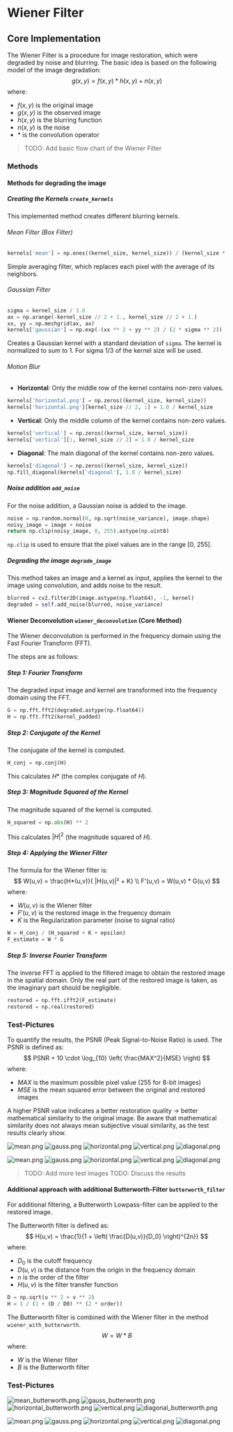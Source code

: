 # Wiener Filter

## Core Implementation

The Wiener Filter is a procedure for image restoration, which were degraded by noise and blurring. The
basic idea is based on the following model of the image degradation:
$$
g(x,y) = f(x,y) * h(x,y) + n(x,y)
$$
where:
- $f(x,y)$ is the original image
- $g(x,y)$ is the observed image
- $h(x,y)$ is the blurring function
- $n(x,y)$ is the noise
- $*$ is the convolution operator

> TODO: Add basic flow chart of the Wiener Filter

### Methods

#### Methods for degrading the image

##### Creating the Kernels `create_kernels`

This implemented method creates different blurring kernels.

###### Mean Filter (Box Filter)
```python
kernels['mean'] = np.ones((kernel_size, kernel_size)) / (kernel_size * kernel_size)
```
Simple averaging filter, which replaces each pixel with the average of its neighbors.

###### Gaussian Filter
```python
sigma = kernel_size / 3.0
ax = np.arange(-kernel_size // 2 + 1., kernel_size // 2 + 1.)
xx, yy = np.meshgrid(ax, ax)
kernels['gaussian'] = np.exp(-(xx ** 2 + yy ** 2) / (2 * sigma ** 2))
```
Creates a Gaussian kernel with a standard deviation of `sigma`. The kernel is normalized to sum to 1.
For sigma 1/3 of the kernel size will be used.

###### Motion Blur
- **Horizontal**: Only the middle row of the kernel contains non-zero values.
```python
kernels['horizontal.png'] = np.zeros((kernel_size, kernel_size))
kernels['horizontal.png'][kernel_size // 2, :] = 1.0 / kernel_size
```
- **Vertical**: Only the middle column of the kernel contains non-zero values.
```python
kernels['vertical'] = np.zeros((kernel_size, kernel_size))
kernels['vertical'][:, kernel_size // 2] = 1.0 / kernel_size
```

- **Diagonal**: The main diagonal of the kernel contains non-zero values.
```python
kernels['diagonal'] = np.zeros((kernel_size, kernel_size))
np.fill_diagonal(kernels['diagonal'], 1.0 / kernel_size)
```

##### Noise addition `add_noise`
For the noise addition, a Gaussian noise is added to the image.
```python
noise = np.random.normal(0, np.sqrt(noise_variance), image.shape)
noisy_image = image + noise
return np.clip(noisy_image, 0, 255).astype(np.uint8)
```
`np.clip` is used to ensure that the pixel values are in the range [0, 255].

##### Degrading the image `degrade_image`

This method takes an image and a kernel as input, applies the kernel to the image using convolution,
and adds noise to the result.
```python
blurred = cv2.filter2D(image.astype(np.float64), -1, kernel)
degraded = self.add_noise(blurred, noise_variance)
```

#### Wiener Deconvolution `wiener_deconvolution` (Core Method)

The Wiener deconvolution is performed in the frequency domain using the Fast Fourier Transform (FFT).

The steps are as follows:

##### Step 1: Fourier Transform

The degraded input image and kernel are transformed into the frequency domain using the FFT.
```python
G = np.fft.fft2(degraded.astype(np.float64))
H = np.fft.fft2(kernel_padded)
```

##### Step 2: Conjugate of the Kernel

The conjugate of the kernel is computed.
```python
H_conj = np.conj(H)
```
This calculates $H*$ (the complex conjugate of $H$).

##### Step 3: Magnitude Squared of the Kernel
The magnitude squared of the kernel is computed.
```python
H_squared = np.abs(H) ** 2
```
This calculates $|H|^2$ (the magnitude squared of $H$).

##### Step 4: Applying the Wiener Filter

The formula for the Wiener filter is:
$$
W(u,v) = \frac{H*(u,v)}{ |H(u,v)|² + K}
\\
F'(u,v) = W(u,v) * G(u,v)
$$
where:
- $W(u,v)$ is the Wiener filter
- $F'(u,v)$ is the restored image in the frequency domain
- $K$ is the Regularization parameter (noise to signal ratio)

```python
W = H_conj / (H_squared + K + epsilon)
F_estimate = W * G
```

##### Step 5: Inverse Fourier Transform
The inverse FFT is applied to the filtered image to obtain the restored image in the spatial domain.
Only the real part of the restored image is taken, as the imaginary part should be negligible.
```python
restored = np.fft.ifft2(F_estimate)
restored = np.real(restored)
```


### Test-Pictures

To quantify the results, the PSNR (Peak Signal-to-Noise Ratio) is used. The PSNR is defined as:
$$
PSNR = 10 \cdot \log_{10} \left( \frac{MAX^2}{MSE} \right)
$$
where:
- $MAX$ is the maximum possible pixel value (255 for 8-bit images)
- $MSE$ is the mean squared error between the original and restored images

A higher PSNR value indicates a better restoration quality
-> better mathematical similarity to the original image.
Be aware that mathematical similarity does not always mean subjective visual similarity,
as the test results clearly show.

![mean.png](img/mean.png)
![gauss.png](img/gauss.png)
![horizontal.png](img/horizontal.png)
![vertical.png](img/vertical.png)
![diagonal.png](img/diagonal.png)

![mean.png](img/lena/mean.png)
![gauss.png](img/lena/gauss.png)
![horizontal.png](img/lena/horizontal.png)
![vertical.png](img/lena/vertical.png)
![diagonal.png](img/lena/diagonal.png)

> TODO: Add more test images
> TODO: Discuss the results

#### Additional approach with additional Butterworth-Filter `butterworth_filter`
For additional filtering, a Butterworth Lowpass-filter can be applied to the restored image.

The Butterworth filter is defined as:
$$
H(u,v) = \frac{1}{1 + \left( \frac{D(u,v)}{D_0} \right)^{2n}}
$$
where:
- $D_0$ is the cutoff frequency
- $D(u,v)$ is the distance from the origin in the frequency domain
- $n$ is the order of the filter
- $H(u,v)$ is the filter transfer function

```python
D = np.sqrt(u ** 2 + v ** 2)
H = 1 / (1 + (D / D0) ** (2 * order))
```

The Butterworth filter is combined with the Wiener filter in the method `wiener_with_butterworth`.
$$
W = W * B
$$
where:
- $W$ is the Wiener filter
- $B$ is the Butterworth filter

### Test-Pictures
![mean_butterworth.png](img/mean_butterworth.png)
![gauss_butterworth.png](img/gauss_butterworth.png)
![horizontal_butterworth.png](img/horizontal_butterworth.png)
![vertical.png](img/vertical_butterworth.png)
![diagonal_butterworth.png](img/diagonal_butterworth.png)

![mean.png](img/lena/mean_butterworth.png)
![gauss.png](img/lena/gauss_butterworth.png)
![horizontal.png](img/lena/horizontal_butterworth.png)
![vertical.png](img/lena/vertical_butterworth.png)
![diagonal.png](img/lena/diagonal_butterworth.png)